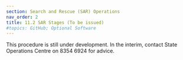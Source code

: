 ```yaml
---
section: Search and Rescue (SAR) Operations
nav_order: 2
title: 11.2 SAR Stages (To be issued)
#topics: GitHub; Optional Software
---
```



This procedure is still under development. In the interim, contact State Operations Centre on 8354 6924 for advice.